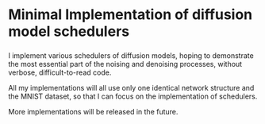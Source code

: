 # Minimal Implementation of diffusion model schedulers

###

I implement various schedulers of diffusion models, hoping to demonstrate the most essential part of the noising and denoising processes, without verbose, difficult-to-read code. 

All my implementations will all use only one identical network structure and the MNIST dataset, so that I can focus on the implementation of schedulers.

More implementations will be released in the future.


